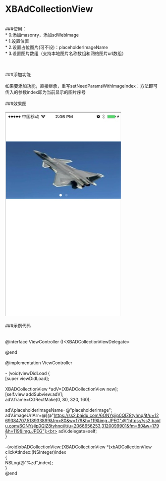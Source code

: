 # XBAdCollectionView
<br>
###使用：<br>
* 0.添加masonry，添加sdWebImage<br>
* 1.设置位置<br>
* 2.设置占位图片(可不设)：placeholderImageName<br>
* 3.设置图片数组（支持本地图片名称数组和网络图片url数组）<br>

<br><br>
###添加功能
<br><br>如果要添加功能，直接继承，重写setNeedParamsWithImageIndex：方法即可
传入的参数index即为当前显示的图片序号
<br><br>
###效果图
<br><br>
 ![image](https://github.com/huisedediao/XBAdCollectionView/raw/master/show.png)
<br>
<br>
###示例代码<br><br><br>
@interface ViewController ()\<XBADCollectionViewDelegate><br>
<br>
@end<br>
<br>
@implementation ViewController<br>
<br>
\- (void)viewDidLoad {<br>
[super viewDidLoad];<br>
<br>
XBADCollectionView *adV=[XBADCollectionView new];<br>
[self.view addSubview:adV];<br>
adV.frame=CGRectMake(0, 80, 320, 160);<br>
<br>
adV.placeholderImageName=@"placeholderImage";<br>
adV.imageUrlArr=@[@"https://ss2.baidu.com/6ONYsjip0QIZ8tyhnq/it/u=1269384707,518933899&fm=80&w=179&h=119&img.JPEG",@"https://ss2.baidu.com/6ONYsjip0QIZ8tyhnq/it/u=2066656253,3120099901&fm=80&w=179&h=119&img.JPEG"];<br>
adV.delegate=self;<br>
}<br>
<br>
\-(void)xbADCollectionView:(XBADCollectionView *)xbADCollectionView clickAtIndex:(NSInteger)index<br>
{<br>
NSLog(@"%zd",index);<br>
}<br>
@end<br>
